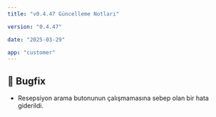 ```yaml
---
title: "v0.4.47 Güncelleme Notları"

version: "0.4.47"

date: "2025-03-29"

app: "customer"
---
```

## 🐛 Bugfix
- Resepsiyon arama butonunun çalışmamasına sebep olan bir hata giderildi.